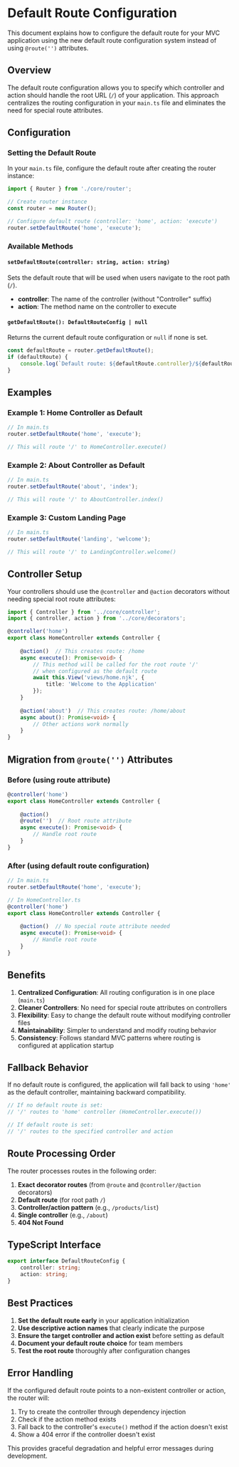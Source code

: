 # Default Route Configuration

This document explains how to configure the default route for your MVC application using the new default route configuration system instead of using `@route('')` attributes.

## Overview

The default route configuration allows you to specify which controller and action should handle the root URL (`/`) of your application. This approach centralizes the routing configuration in your `main.ts` file and eliminates the need for special route attributes.

## Configuration

### Setting the Default Route

In your `main.ts` file, configure the default route after creating the router instance:

```typescript
import { Router } from './core/router';

// Create router instance
const router = new Router();

// Configure default route (controller: 'home', action: 'execute')
router.setDefaultRoute('home', 'execute');
```

### Available Methods

#### `setDefaultRoute(controller: string, action: string)`
Sets the default route that will be used when users navigate to the root path (`/`).

- **controller**: The name of the controller (without "Controller" suffix)
- **action**: The method name on the controller to execute

#### `getDefaultRoute(): DefaultRouteConfig | null`
Returns the current default route configuration or `null` if none is set.

```typescript
const defaultRoute = router.getDefaultRoute();
if (defaultRoute) {
    console.log(`Default route: ${defaultRoute.controller}/${defaultRoute.action}`);
}
```

## Examples

### Example 1: Home Controller as Default

```typescript
// In main.ts
router.setDefaultRoute('home', 'execute');

// This will route '/' to HomeController.execute()
```

### Example 2: About Controller as Default

```typescript
// In main.ts
router.setDefaultRoute('about', 'index');

// This will route '/' to AboutController.index()
```

### Example 3: Custom Landing Page

```typescript
// In main.ts
router.setDefaultRoute('landing', 'welcome');

// This will route '/' to LandingController.welcome()
```

## Controller Setup

Your controllers should use the `@controller` and `@action` decorators without needing special root route attributes:

```typescript
import { Controller } from '../core/controller';
import { controller, action } from '../core/decorators';

@controller('home')
export class HomeController extends Controller {
    
    @action()  // This creates route: /home
    async execute(): Promise<void> {
        // This method will be called for the root route '/'
        // when configured as the default route
        await this.View('views/home.njk', { 
            title: 'Welcome to the Application'
        });
    }
    
    @action('about')  // This creates route: /home/about
    async about(): Promise<void> {
        // Other actions work normally
    }
}
```

## Migration from `@route('')` Attributes

### Before (using route attribute)
```typescript
@controller('home')
export class HomeController extends Controller {
    
    @action()
    @route('')  // Root route attribute
    async execute(): Promise<void> {
        // Handle root route
    }
}
```

### After (using default route configuration)
```typescript
// In main.ts
router.setDefaultRoute('home', 'execute');

// In HomeController.ts
@controller('home')
export class HomeController extends Controller {
    
    @action()  // No special route attribute needed
    async execute(): Promise<void> {
        // Handle root route
    }
}
```

## Benefits

1. **Centralized Configuration**: All routing configuration is in one place (`main.ts`)
2. **Cleaner Controllers**: No need for special route attributes on controllers
3. **Flexibility**: Easy to change the default route without modifying controller files
4. **Maintainability**: Simpler to understand and modify routing behavior
5. **Consistency**: Follows standard MVC patterns where routing is configured at application startup

## Fallback Behavior

If no default route is configured, the application will fall back to using `'home'` as the default controller, maintaining backward compatibility.

```typescript
// If no default route is set:
// '/' routes to 'home' controller (HomeController.execute())

// If default route is set:
// '/' routes to the specified controller and action
```

## Route Processing Order

The router processes routes in the following order:

1. **Exact decorator routes** (from `@route` and `@controller/@action` decorators)
2. **Default route** (for root path `/`)
3. **Controller/action pattern** (e.g., `/products/list`)
4. **Single controller** (e.g., `/about`)
5. **404 Not Found**

## TypeScript Interface

```typescript
export interface DefaultRouteConfig {
    controller: string;
    action: string;
}
```

## Best Practices

1. **Set the default route early** in your application initialization
2. **Use descriptive action names** that clearly indicate the purpose
3. **Ensure the target controller and action exist** before setting as default
4. **Document your default route choice** for team members
5. **Test the root route** thoroughly after configuration changes

## Error Handling

If the configured default route points to a non-existent controller or action, the router will:

1. Try to create the controller through dependency injection
2. Check if the action method exists
3. Fall back to the controller's `execute()` method if the action doesn't exist
4. Show a 404 error if the controller doesn't exist

This provides graceful degradation and helpful error messages during development.
